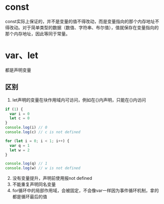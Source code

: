 # const
const实际上保证的，并不是变量的值不得改动，而是变量指向的那个内存地址不得改动。对于简单类型的数据（数值、字符串、布尔值），值就保存在变量指向的那个内存地址，因此等同于常量。

# var、let
都是声明变量

## 区别
1. let声明的变量在块作用域内可访问，例如在{}内声明，只能在{}内访问
```js
if (1) {
  var i = 0
  let c = 0
}
console.log(i) // 0
console.log(c) // c is not defined

for (let i = 0; i < 1; i++) {
  var q = 1
  let w = 2
}

console.log(q) // 1
console.log(w) // w is not defined
```
2. 没有变量提升，声明前使用报not defined
3. 不能重复声明同名变量
4. for循环中的局部作用域，会被固定，不会像var一样因为事件循环机制，拿的都是循环最后的值 